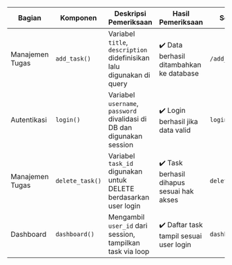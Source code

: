| Bagian          | Komponen        | Deskripsi Pemeriksaan                                                  | Hasil Pemeriksaan                         | Screenshot Code        | Screenshot Tampilan  |
| --------------- | --------------- | ---------------------------------------------------------------------- | ----------------------------------------- | ---------------------- | -------------------- |
| Manajemen Tugas | `add_task()`    | Variabel `title`, `description` didefinisikan lalu digunakan di query  | ✔️ Data berhasil ditambahkan ke database  | `/add_task_code.png.png`    | `add_task_ui.png`    |
| Autentikasi     | `login()`       | Variabel `username`, `password` divalidasi di DB dan digunakan session | ✔️ Login berhasil jika data valid         | `login_code.png`       | `login_ui.png`       |
| Manajemen Tugas | `delete_task()` | Variabel `task_id` digunakan untuk DELETE berdasarkan user login       | ✔️ Task berhasil dihapus sesuai hak akses | `delete_task_code.png` | `delete_task_ui.png` |
| Dashboard       | `dashboard()`   | Mengambil `user_id` dari session, tampilkan task via loop              | ✔️ Daftar task tampil sesuai user login   | `dashboard_code.png`   | `dashboard_ui.png`   |
